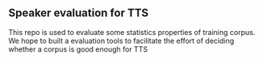 ## Speaker evaluation for TTS
This repo is used to evaluate some statistics properties of training corpus. We hope to built a evaluation tools to facilitate the effort of deciding whether a corpus is good enough for TTS

